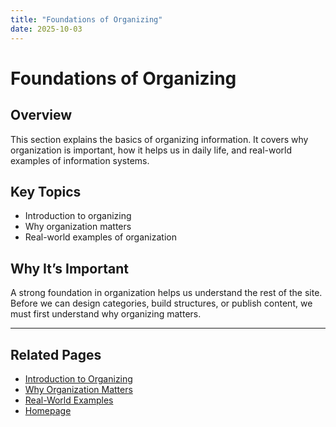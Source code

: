 ```yaml
---
title: "Foundations of Organizing"
date: 2025-10-03
---
```

# Foundations of Organizing

## Overview
This section explains the basics of organizing information. It covers why organization is important, how it helps us in daily life, and real-world examples of information systems.

## Key Topics
- Introduction to organizing  
- Why organization matters  
- Real-world examples of organization  

## Why It’s Important
A strong foundation in organization helps us understand the rest of the site. Before we can design categories, build structures, or publish content, we must first understand why organizing matters.

---
## Related Pages
- [Introduction to Organizing](page1-intro-to-organizing.md)
- [Why Organization Matters](page2-why-organization-matters.md)
- [Real-World Examples](page3-real-world-examples.md)
- [Homepage](../index.md)